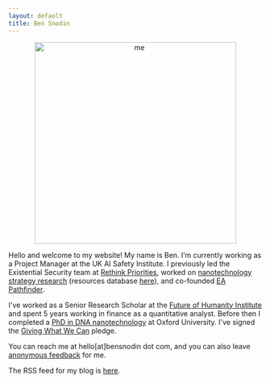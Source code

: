 ```yaml
---
layout: default
title: Ben Snodin
---
```


<center><img src="{{ site.baseurl }}/assets/me400x.jpg" alt="me" width="400" id="photo"></center>

Hello and welcome to my website! My name is Ben. I’m currently working as a Project Manager at the UK AI Safety Institute. I previously led the Existential Security team at [Rethink Priorities](https://rethinkpriorities.org/), worked on [nanotechnology strategy research](research_articles/thoughts_on_nanotechnology/) (resources database [here](https://www.bensnodin.com/research_articles/nanotech_resources_database/)), and co-founded [EA Pathfinder](https://www.successif.org/).

I've worked as a Senior Research Scholar at the [Future of Humanity Institute](https://www.fhi.ox.ac.uk/) and spent 5 years working in finance as a quantitative analyst. Before then I completed a [PhD in DNA nanotechnology](https://dna.physics.ox.ac.uk/index.php/Main_Page) at Oxford University. I've signed the [Giving What We Can](https://www.givingwhatwecan.org/) pledge.

You can reach me at hello[at]bensnodin dot com, and you can also leave [anonymous feedback](https://docs.google.com/forms/d/e/1FAIpQLScelY3qOAAhKkTy3mSLgA896K9YEG1X-AdLfN_wgo-Tkt-e1Q/viewform?usp=sf_link) for me.

The RSS feed for my blog is [here](https://www.bensnodin.com/feed.xml).